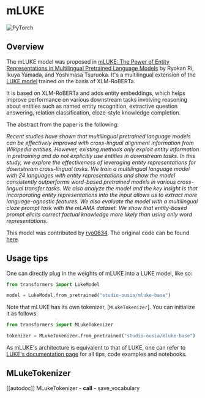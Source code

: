 <!--Copyright 2021 The HuggingFace Team. All rights reserved.

Licensed under the Apache License, Version 2.0 (the "License"); you may not use this file except in compliance with
the License. You may obtain a copy of the License at

http://www.apache.org/licenses/LICENSE-2.0

Unless required by applicable law or agreed to in writing, software distributed under the License is distributed on
an "AS IS" BASIS, WITHOUT WARRANTIES OR CONDITIONS OF ANY KIND, either express or implied. See the License for the
specific language governing permissions and limitations under the License.

⚠️ Note that this file is in Markdown but contain specific syntax for our doc-builder (similar to MDX) that may not be
rendered properly in your Markdown viewer.

-->

# mLUKE

<div class="flex flex-wrap space-x-1">
<img alt="PyTorch" src="https://img.shields.io/badge/PyTorch-DE3412?style=flat&logo=pytorch&logoColor=white">
</div>

## Overview

The mLUKE model was proposed in [mLUKE: The Power of Entity Representations in Multilingual Pretrained Language Models](https://arxiv.org/abs/2110.08151) by Ryokan Ri, Ikuya Yamada, and Yoshimasa Tsuruoka. It's a multilingual extension
of the [LUKE model](https://arxiv.org/abs/2010.01057) trained on the basis of XLM-RoBERTa.

It is based on XLM-RoBERTa and adds entity embeddings, which helps improve performance on various downstream tasks
involving reasoning about entities such as named entity recognition, extractive question answering, relation
classification, cloze-style knowledge completion.

The abstract from the paper is the following:

*Recent studies have shown that multilingual pretrained language models can be effectively improved with cross-lingual
alignment information from Wikipedia entities. However, existing methods only exploit entity information in pretraining
and do not explicitly use entities in downstream tasks. In this study, we explore the effectiveness of leveraging
entity representations for downstream cross-lingual tasks. We train a multilingual language model with 24 languages
with entity representations and show the model consistently outperforms word-based pretrained models in various
cross-lingual transfer tasks. We also analyze the model and the key insight is that incorporating entity
representations into the input allows us to extract more language-agnostic features. We also evaluate the model with a
multilingual cloze prompt task with the mLAMA dataset. We show that entity-based prompt elicits correct factual
knowledge more likely than using only word representations.*

This model was contributed by [ryo0634](https://huggingface.co/ryo0634). The original code can be found [here](https://github.com/studio-ousia/luke).

## Usage tips

One can directly plug in the weights of mLUKE into a LUKE model, like so:

```python
from transformers import LukeModel

model = LukeModel.from_pretrained("studio-ousia/mluke-base")
```

Note that mLUKE has its own tokenizer, [`MLukeTokenizer`]. You can initialize it as follows:

```python
from transformers import MLukeTokenizer

tokenizer = MLukeTokenizer.from_pretrained("studio-ousia/mluke-base")
```

<Tip>

As mLUKE's architecture is equivalent to that of LUKE, one can refer to [LUKE's documentation page](luke) for all
tips, code examples and notebooks.

</Tip>

## MLukeTokenizer

[[autodoc]] MLukeTokenizer
    - __call__
    - save_vocabulary
